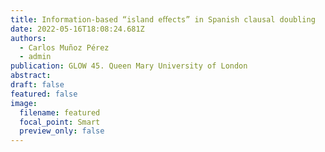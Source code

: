 ```yaml
---
title: Information-based “island eﬀects” in Spanish clausal doubling
date: 2022-05-16T18:08:24.681Z
authors:
  - Carlos Muñoz Pérez
  - admin
publication: GLOW 45. Queen Mary University of London
abstract: 
draft: false
featured: false
image:
  filename: featured
  focal_point: Smart
  preview_only: false
---
```


